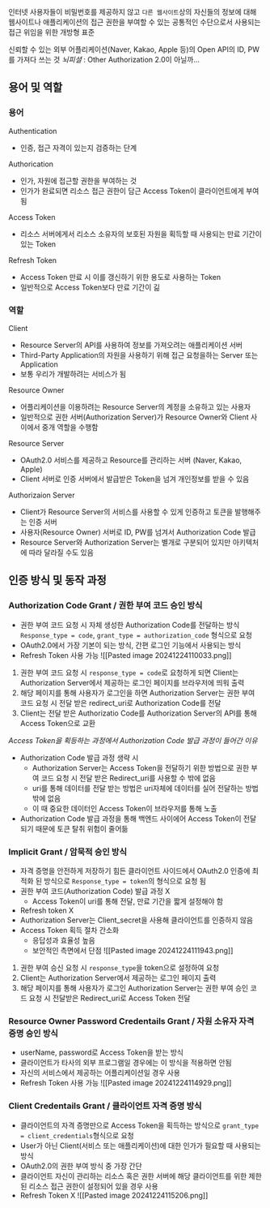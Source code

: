 인터넷 사용자들이 비밀번호를 제공하지 않고 `다른 웹사이트`상의 자신들의 정보에 대해 웹사이트나 애플리케이션의 접근 권한을 부여할 수 있는 공통적인 수단으로서 사용되는 접근 위임을 위한 개방형 표준

신뢰할 수 있는 외부 어플리케이션(Naver, Kakao, Apple 등)의 Open API의 ID, PW를 가져다 쓰는 것
*뇌피셜* : Other Authorization 2.0이 아닐까... 

## 용어 및 역할
### 용어
Authentication 
- 인증, 접근 자격이 있는지 검증하는 단계

Authorication
- 인가, 자원에 접근할 권한을 부여하는 것
- 인가가 완료되면 리소스 접근 권한이 담근 Access Token이 클라이언트에게 부여됨

Access Token
- 리소스 서버에게서 리소스 소유자의 보호된 자원을 획득할 때 사용되는 만료 기간이 있는 Token

Refresh Token 
- Access Token 만료 시 이를 갱신하기 위한 용도로 사용하는 Token
- 일반적으로 Access Token보다 만료 기간이 긺
### 역할

Client
- Resource Server의 API를 사용하여 정보를 가져오려는 애플리케이션 서버
- Third-Party Application의 자원을 사용하기 위해 접근 요청을하는 Server 또는 Application
- 보통 우리가 개발하려는 서비스가 됨 

Resource Owner
- 어플리케이션을 이용하려는 Resource Server의 계정을 소유하고 있는 사용자
- 일반적으로 권한 서버(Authorization Server)가 Resource Owner와 Client 사이에서 중개 역할을 수행함

Resource Server 
- OAuth2.0 서비스를 제공하고 Resource를 관리하는 서버 (Naver, Kakao, Apple)
- Client 서버로 인증 서버에서 발급받은 Token을 넘겨 개인정보를 받을 수 있음

Authorizaion Server
- Client가 Resource Server의 서비스를 사용할 수 있게 인증하고 토큰을 발행해주는 인증 서버
- 사용자(Resource Owner) 서버로 ID, PW를 넘겨서 Authorization Code 발급
- Resource Server와 Authorization Server는 별개로 구분되어 있지만 아키텍처에 따라 달라질 수도 있음

## 인증 방식 및 동작 과정

### Authorization Code Grant / 권한 부여 코드 승인 방식
- 권한 부여 코드 요청 시 자체 생성한 Authorization Code를 전달하는 방식
`Response_type = code`,
`grant_type = authorization_code` 형식으로 요청 
- OAuth2.0에서 가장 기본이 되는 방식, 간편 로그인 기능에서 사용되는 방식
- Refresh Token 사용 가능
![[Pasted image 20241224110033.png]]
1. 권한 부여 코드 요청 시 `response_type = code`로 요청하게 되면 Client는 Authorization Server에서 제공하는 로그인 페이지를 브라우저에 띄워 출력
2. 해당 페이지를 통해 사용자가 로그인을 하면 Authorization Server는 권한 부여 코드 요청 시 전달 받은 redirect_uri로 Authorization Code를 전달
3. Client는 전달 받은 Authorizatio Code를 Authorization Server의 API를 통해 Access Token으로 교환

*Access Token을 획등하는 과정에서 Authorization Code 발급 과정이 들어간 이유*
- Authorization Code 발급 과정 생략 시 
	- Authorization Server는 Access Token을 전달하기 위한 방법으로 권한 부여 코드 요청 시 전달 받은 Redirect_uri를 사용할 수 밖에 없음
	- uri를 통해 데이터를 전달 받는 방법은 uri자체에 데이터를 실어 전달하는 방법 밖에 없음
	- 이 때 중요한 데이터인 Access Token이 브라우저를 통해 노출
- Authorization Code 발급 과정을 통해 백엔드 사이에어 Access Token이 전달 되기 때문에 토큰 탈취 위험이 줄어듦

### Implicit Grant / 암묵적 승인 방식
- 자격 증명을 안전하게 저장하기 힘든 클라이언트 사이드에서 OAuth2.0 인증에 최적화 된 방식으로 `Response_type = token`의 형식으로 요청 됨
- 권한 부여 코드(Authorization Code) 발급 과정 X 
	- Access Token이 uri를 통해 전달, 만료 기간을 짧게 설정해야 함
- Refresh token X 
- Authorization Server는 Client_secret을 사용해 클라이언트를 인증하지 않음
- Access Token 획득 절차 간소화 
	- 응답성과 효율성 높음
	- 보안적인 측면에서 단점
![[Pasted image 20241224111943.png]]
1. 권한 부여 승신 요청 시 `response_type`을 token으로 설정하여 요청
2. Client는 Authorization Server에서 제공하는 로그인 페이지 출력
3. 해당 페이지를 통해 사용자가 로그인 Authorization Server는 권한 부여 승인 코드 요청 시 전달받은 Redirect_uri로 Access Token 전달

### Resource Owner Password Credentails Grant / 자원 소유자 자격 증명 승인 방식
- userName, password로 Access Token을 받는 방식
- 클라이언트가 타사의 외부 프로그램일 경우에는 이 방식을 적용하면 안됨
- 자신의 서비스에서 제공하는 어플리케이션일 경우 사용
- Refresh Token 사용 가능
![[Pasted image 20241224114929.png]]
### Client Credentails Grant / 클라이언트 자격 증명 방식
- 클라이언트의 자격 증명만으로 Access Token을 획득하는 방식으로 `grant_type = client_credentials`형식으로 요청
- User가 아닌 Client(서비스 또는 애플리케이션)에 대한 인가가 필요할 때 사용되는 방식
- OAuth2.0의 권한 부여 방식 중 가장 간단
- 클라이언트 자신이 관리하는 리소스 혹은 권한 서버에 해당 클라이언트를 위한 제한된 리소스 접근 권한이 설정되어 있을 경우 사용
- Refresh Token X 
![[Pasted image 20241224115206.png]]